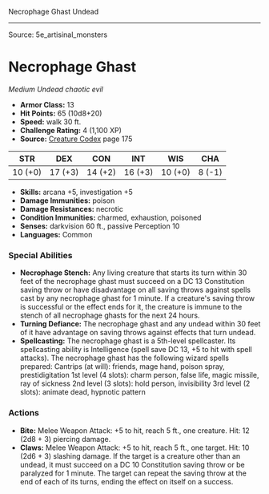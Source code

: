 <MonsterName/>Necrophage Ghast</MonsterName>
<CreatureType/>Undead</CreatureType>



---

Source: 5e_artisinal_monsters

# Necrophage Ghast

*Medium* *Undead* *chaotic evil*

- **Armor Class:** 13
- **Hit Points:** 65 (10d8+20)
- **Speed:** walk 30 ft.
- **Challenge Rating:** 4 (1,100 XP)
- **Source:** [Creature Codex](https://koboldpress.com/kpstore/product/creature-codex-for-5th-edition-dnd) page 175

| STR | DEX | CON | INT | WIS | CHA |
| --- | --- | --- | --- | --- | --- |
| 10 (+0) | 17 (+3) | 14 (+2) | 16 (+3) | 10 (+0) | 8 (-1) |

- **Skills:** arcana +5, investigation +5
- **Damage Immunities:** poison
- **Damage Resistances:** necrotic
- **Condition Immunities:** charmed, exhaustion, poisoned
- **Senses:** darkvision 60 ft., passive Perception 10
- **Languages:** Common

### Special Abilities

- **Necrophage Stench:** Any living creature that starts its turn within 30 feet of the necrophage ghast must succeed on a DC 13 Constitution saving throw or have disadvantage on all saving throws against spells cast by any necrophage ghast for 1 minute. If a creature's saving throw is successful or the effect ends for it, the creature is immune to the stench of all necrophage ghasts for the next 24 hours.
- **Turning Defiance:** The necrophage ghast and any undead within 30 feet of it have advantage on saving throws against effects that turn undead.
- **Spellcasting:** The necrophage ghast is a 5th-level spellcaster. Its spellcasting ability is Intelligence (spell save DC 13, +5 to hit with spell attacks). The necrophage ghast has the following wizard spells prepared: 
Cantrips (at will): friends, mage hand, poison spray, prestidigitation
1st level (4 slots): charm person, false life, magic missile, ray of sickness
2nd level (3 slots): hold person, invisibility
3rd level (2 slots): animate dead, hypnotic pattern

### Actions

- **Bite:** Melee Weapon Attack: +5 to hit, reach 5 ft., one creature. Hit: 12 (2d8 + 3) piercing damage.
- **Claws:** Melee Weapon Attack: +5 to hit, reach 5 ft., one target. Hit: 10 (2d6 + 3) slashing damage. If the target is a creature other than an undead, it must succeed on a DC 10 Constitution saving throw or be paralyzed for 1 minute. The target can repeat the saving throw at the end of each of its turns, ending the effect on itself on a success.




